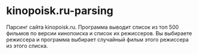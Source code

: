 # kinopoisk.ru-parsing
Парсинг сайта kinopoisk.ru.
Программа выводит список из топ 500 фильмов по версии кинопоиска и список их режиссеров. Вы выбираете режиссера и программа выбирает случайный фильм этого режиссера из этого списка.
